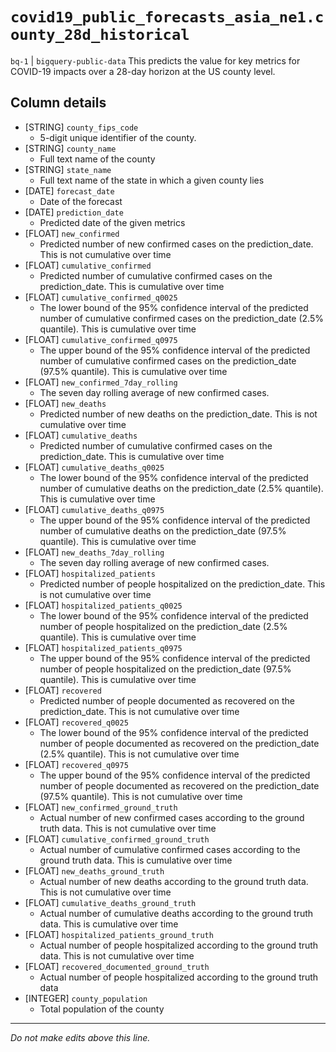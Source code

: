 # `covid19_public_forecasts_asia_ne1.county_28d_historical`
`bq-1` | `bigquery-public-data`
This predicts the value for key metrics for COVID-19 impacts over a 28-day horizon at the US county level.

## Column details
* [STRING]    `county_fips_code`
  - 5-digit unique identifier of the county.
* [STRING]    `county_name`
  - Full text name of the county
* [STRING]    `state_name`
  - Full text name of the state in which a given county lies
* [DATE]      `forecast_date`
  - Date of the forecast
* [DATE]      `prediction_date`
  - Predicted date of the given metrics
* [FLOAT]     `new_confirmed`
  - Predicted number of new confirmed cases on the prediction_date. This is not cumulative over time
* [FLOAT]     `cumulative_confirmed`
  - Predicted number of cumulative confirmed cases on the prediction_date. This is cumulative over time
* [FLOAT]     `cumulative_confirmed_q0025`
  - The lower bound of the 95% confidence interval of the predicted number of cumulative confirmed cases on the prediction_date (2.5% quantile). This is cumulative over time
* [FLOAT]     `cumulative_confirmed_q0975`
  - The upper bound of the 95% confidence interval of the predicted number of cumulative confirmed cases on the prediction_date (97.5% quantile). This is cumulative over time
* [FLOAT]     `new_confirmed_7day_rolling`
  - The seven day rolling average of new confirmed cases.
* [FLOAT]     `new_deaths`
  - Predicted number of new deaths on the prediction_date. This is not cumulative over time
* [FLOAT]     `cumulative_deaths`
  - Predicted number of cumulative confirmed cases on the prediction_date. This is cumulative over time
* [FLOAT]     `cumulative_deaths_q0025`
  - The lower bound of the 95% confidence interval of the predicted number of cumulative deaths on the prediction_date (2.5% quantile). This is cumulative over time
* [FLOAT]     `cumulative_deaths_q0975`
  - The upper bound of the 95% confidence interval of the predicted number of cumulative deaths on the prediction_date (97.5% quantile). This is cumulative over time
* [FLOAT]     `new_deaths_7day_rolling`
  - The seven day rolling average of new confirmed cases.
* [FLOAT]     `hospitalized_patients`
  - Predicted number of people hospitalized on the prediction_date. This is not cumulative over time
* [FLOAT]     `hospitalized_patients_q0025`
  - The lower bound of the 95% confidence interval of the predicted number of people hospitalized on the prediction_date (2.5% quantile). This is cumulative over time
* [FLOAT]     `hospitalized_patients_q0975`
  - The upper bound of the 95% confidence interval of the predicted number of people hospitalized on the prediction_date (97.5% quantile). This is cumulative over time
* [FLOAT]     `recovered`
  - Predicted number of people documented as recovered on the prediction_date. This is not cumulative over time
* [FLOAT]     `recovered_q0025`
  - The lower bound of the 95% confidence interval of the predicted number of people documented as recovered on the prediction_date (2.5% quantile). This is not cumulative over time
* [FLOAT]     `recovered_q0975`
  - The upper bound of the 95% confidence interval of the predicted number of people documented as recovered on the prediction_date (97.5% quantile). This is not cumulative over time
* [FLOAT]     `new_confirmed_ground_truth`
  - Actual number of new confirmed cases according to the ground truth data. This is not cumulative over time
* [FLOAT]     `cumulative_confirmed_ground_truth`
  - Actual number of cumulative confirmed cases according to the ground truth data. This is cumulative over time
* [FLOAT]     `new_deaths_ground_truth`
  - Actual number of new deaths according to the ground truth data. This is not cumulative over time
* [FLOAT]     `cumulative_deaths_ground_truth`
  - Actual number of cumulative deaths according to the ground truth data. This is cumulative over time
* [FLOAT]     `hospitalized_patients_ground_truth`
  - Actual number of people hospitalized according to the ground truth data. This is not cumulative over time
* [FLOAT]     `recovered_documented_ground_truth`
  - Actual number of people hospitalized according to the ground truth data
* [INTEGER]   `county_population`
  - Total population of the county

-------------------------------------------------------------------------------
*Do not make edits above this line.*
